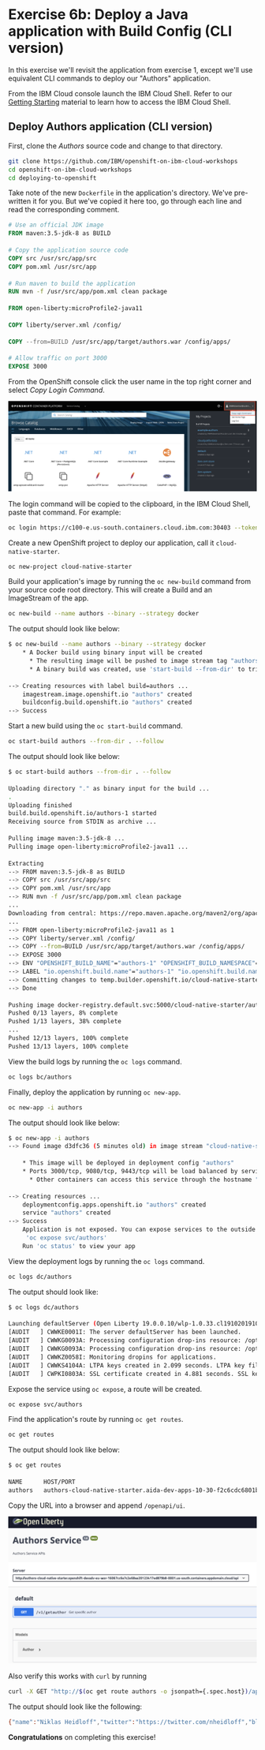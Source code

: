 # Exercise 6b: Deploy a Java application with Build Config (CLI version)

In this exercise we'll revisit the application from exercise 1, except we'll use equivalent CLI commands to deploy our "Authors" application.

From the IBM Cloud console launch the IBM Cloud Shell. Refer to our [Getting Starting](../pre-work/CLOUD_SHELL.md) material to learn how to access the IBM Cloud Shell.

## Deploy Authors application (CLI version)

First, clone the *Authors* source code and change to that directory.

```bash
git clone https://github.com/IBM/openshift-on-ibm-cloud-workshops
cd openshift-on-ibm-cloud-workshops
cd deploying-to-openshift
```

Take note of the new `Dockerfile` in the application's directory. We've pre-written it for you. But we've copied it here too, go through each line and read the corresponding comment.

```Dockerfile
# Use an official JDK image
FROM maven:3.5-jdk-8 as BUILD

# Copy the application source code
COPY src /usr/src/app/src
COPY pom.xml /usr/src/app

# Run maven to build the application
RUN mvn -f /usr/src/app/pom.xml clean package

FROM open-liberty:microProfile2-java11

COPY liberty/server.xml /config/

COPY --from=BUILD /usr/src/app/target/authors.war /config/apps/

# Allow traffic on port 3000
EXPOSE 3000
```

From the OpenShift console click the user name in the top right corner and select *Copy Login Command*.

![Copy Login Command](../.gitbook/assets/copy-login-command.png)

The login command will be copied to the clipboard, in the IBM Cloud Shell, paste that command. For example:

```bash
oc login https://c100-e.us-south.containers.cloud.ibm.com:30403 --token=jWX7a04tRgpdhW_iofWuHqb_Ygp8fFsUkRjOK7_QyFQ
```

Create a new OpenShift project to deploy our application, call it `cloud-native-starter`.

```bash
oc new-project cloud-native-starter
```

Build your application's image by running the `oc new-build` command from your source code root directory. This will create a Build and an ImageStream of the app.

```bash
oc new-build --name authors --binary --strategy docker
```

The output should look like below:

```bash
$ oc new-build --name authors --binary --strategy docker
    * A Docker build using binary input will be created
      * The resulting image will be pushed to image stream tag "authors:latest"
      * A binary build was created, use 'start-build --from-dir' to trigger a new build

--> Creating resources with label build=authors ...
    imagestream.image.openshift.io "authors" created
    buildconfig.build.openshift.io "authors" created
--> Success
```

Start a new build using the `oc start-build` command.

```bash
oc start-build authors --from-dir . --follow
```

The output should look like below:

```bash
$ oc start-build authors --from-dir . --follow

Uploading directory "." as binary input for the build ...
.
Uploading finished
build.build.openshift.io/authors-1 started
Receiving source from STDIN as archive ...

Pulling image maven:3.5-jdk-8 ...
Pulling image open-liberty:microProfile2-java11 ...

Extracting
--> FROM maven:3.5-jdk-8 as BUILD
--> COPY src /usr/src/app/src
--> COPY pom.xml /usr/src/app
--> RUN mvn -f /usr/src/app/pom.xml clean package
...
Downloading from central: https://repo.maven.apache.org/maven2/org/apache/maven/plugins/maven-clean-plugin/2.5/maven-clean-plugin-2.5.pom
...
--> FROM open-liberty:microProfile2-java11 as 1
--> COPY liberty/server.xml /config/
--> COPY --from=BUILD /usr/src/app/target/authors.war /config/apps/
--> EXPOSE 3000
--> ENV "OPENSHIFT_BUILD_NAME"="authors-1" "OPENSHIFT_BUILD_NAMESPACE"="cloud-native-starter"
--> LABEL "io.openshift.build.name"="authors-1" "io.openshift.build.namespace"="cloud-native-starter"
--> Committing changes to temp.builder.openshift.io/cloud-native-starter/authors-1:534cb12a ...
--> Done

Pushing image docker-registry.default.svc:5000/cloud-native-starter/authors:latest ...
Pushed 0/13 layers, 8% complete
Pushed 1/13 layers, 38% complete
...
Pushed 12/13 layers, 100% complete
Pushed 13/13 layers, 100% complete
```

View the build logs by running the `oc logs` command.

```bash
oc logs bc/authors
```

Finally, deploy the application by running `oc new-app`.

```bash
oc new-app -i authors
```

The output should look like below:

```bash
$ oc new-app -i authors
--> Found image d3dfc36 (5 minutes old) in image stream "cloud-native-starter/authors" under tag "latest" for "authors"

    * This image will be deployed in deployment config "authors"
    * Ports 3000/tcp, 9080/tcp, 9443/tcp will be load balanced by service "authors"
      * Other containers can access this service through the hostname "authors"

--> Creating resources ...
    deploymentconfig.apps.openshift.io "authors" created
    service "authors" created
--> Success
    Application is not exposed. You can expose services to the outside world by executing one or more of the commands below:
     'oc expose svc/authors'
    Run 'oc status' to view your app
```

View the deployment logs by running the `oc logs` command.

```bash
oc logs dc/authors
```

The output should look like:

```bash
$ oc logs dc/authors

Launching defaultServer (Open Liberty 19.0.0.10/wlp-1.0.33.cl191020191002-0300) on Eclipse OpenJ9 VM, version 11.0.4+11 (en_US)
[AUDIT   ] CWWKE0001I: The server defaultServer has been launched.
[AUDIT   ] CWWKG0093A: Processing configuration drop-ins resource: /opt/ol/wlp/usr/servers/defaultServer/configDropins/defaults/keystore.xml
[AUDIT   ] CWWKG0093A: Processing configuration drop-ins resource: /opt/ol/wlp/usr/servers/defaultServer/configDropins/defaults/open-default-port.xml
[AUDIT   ] CWWKZ0058I: Monitoring dropins for applications.
[AUDIT   ] CWWKS4104A: LTPA keys created in 2.099 seconds. LTPA key file: /opt/ol/wlp/output/defaultServer/resources/security/ltpa.keys
[AUDIT   ] CWPKI0803A: SSL certificate created in 4.881 seconds. SSL key file: /opt/ol/wlp/output/defaultServer/resources/security/key.p12
```

Expose the service using `oc expose`, a route will be created.

```bash
oc expose svc/authors
```

Find the application's route by running `oc get routes`.

```bash
oc get routes
```

The output should look like below:

```bash
$ oc get routes

NAME      HOST/PORT                                                                                                                    PATH      SERVICES   PORT       TERMINATION   WILDCARD
authors   authors-cloud-native-starter.aida-dev-apps-10-30-f2c6cdc6801be85fd188b09d006f13e3-0001.us-south.containers.appdomain.cloud             authors    3000-tcp                 None
```

Copy the URL into a browser and append `/openapi/ui`.

![Swagger in a browser](../.gitbook/assets/assets_-LtBxDkdPh1ZKmLAzW5v_-LtiA8xoR9evM5RpWqWE_-LtiEitfev7y0iBe0AoE_image.png)

Also verify this works with `curl` by running

```bash
curl -X GET "http://$(oc get route authors -o jsonpath={.spec.host})/api/v1/getauthor?name=Niklas%20Heidloff" -H "accept: application/json"
```

The output should look like the following:

```bash
{"name":"Niklas Heidloff","twitter":"https://twitter.com/nheidloff","blog":"http://heidloff.net"}
```

**Congratulations** on completing this exercise!
